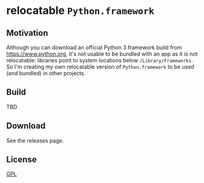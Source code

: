 # relocatable `Python.framework`

## Motivation

Although you can download an official Python 3 framework build from https://www.python.org, it's not usable to be bundled with an app as it is not relocatable: libraries point to system locations below `/Library/Frameworks`. So I'm creating my own relocatable version of `Python.framework` to be used (and bundled) in other projects.

## Build

TBD

## Download

See the releases page.

## License

[GPL](LICENSE)
